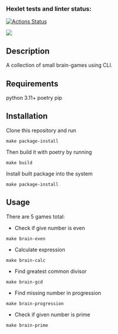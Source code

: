 ### Hexlet tests and linter status:
[![Actions Status](https://github.com/berteek/python-project-49/workflows/hexlet-check/badge.svg)](https://github.com/berteek/python-project-49/actions)

<a href="https://codeclimate.com/github/berteek/python-project-49/maintainability"><img src="https://api.codeclimate.com/v1/badges/fa7aaa99b817393e160e/maintainability" /></a>

## Description
A collection of small brain-games using CLI.

## Requirements
python 3.11+
poetry
pip

## Installation
Clone this repository and run
```
make package-install
```
Then build it with poetry by running
```
make build
```
Install built package into the system
```
make package-install
```

## Usage
There are 5 games total: 
- Check if give number is even
```
make brain-even
```
- Calculate expression
```
make brain-calc
```
- Find greatest common divisor
```
make brain-gcd
```
- Find missing number in progression
```
make brain-progression
```
- Check if given number is prime
```
make brain-prime
```
